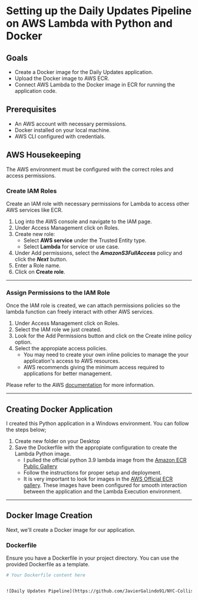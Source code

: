 # Setting up the Daily Updates Pipeline on AWS Lambda with Python and Docker

## Goals
- Create a Docker image for the Daily Updates application.
- Upload the Docker image to AWS ECR.
- Connect AWS Lambda to the Docker image in ECR for running the application code.

## Prerequisites
- An AWS account with necessary permissions.
- Docker installed on your local machine.
- AWS CLI configured with credentials.

## AWS Housekeeping
The AWS environment must be configured with the correct roles and access permissions.

### Create IAM Roles
Create an IAM role with necessary permissions for Lambda to access other AWS services like ECR.

1. Log into the AWS console and navigate to the IAM page.
2. Under Access Management click on Roles.
3. Create new role:
   - Select **AWS service** under the Trusted Entity type.
   - Select **Lambda** for service or use case.
4. Under Add permissions, select the **_AmazonS3FullAccess_** policy and click the **_Next_** button.
5. Enter a Role name.
6. Click on **Create role**.
_________________________________________________________________

### Assign Permissions to the IAM Role
Once the IAM role is created, we can attach permissions policies so the lambda function can freely interact with other AWS services.
1. Under Access Management click on Roles.
2. Select the IAM role we just created.
3. Look for the Add Permissions button and click on the Create inline policy option.
4. Select the appropiate access policies.
   - You may need to create your own inline policies to manage the your application's access to AWS resources.
   - AWS recommends giving the minimum access required to applications for better management.

Please refer to the AWS [documentation](https://docs.aws.amazon.com/IAM/latest/UserGuide/access_policies_manage-attach-detach.html) for more information.
_________________________________________________________________

## Creating Docker Application
I created this Python application in a Windows environment. You can follow the steps below;

1. Create new folder on your Desktop
2. Save the Dockerfile with the appropiate configuration to create the Lambda Python image.
   - I pulled the official python 3.9 lambda image from the [Amazon ECR Public Gallery](https://gallery.ecr.aws/lambda/python)
   - Follow the instructions for proper setup and deployment.
   - It is very important to look for images in the [AWS Official ECR gallery](https://gallery.ecr.aws/). These images have been configured for smooth interaction between the application and the Lambda Execution environment.
_________________________________________________________________
## Docker Image Creation

Next, we'll create a Docker image for our application.

### Dockerfile

Ensure you have a Dockerfile in your project directory. You can use the provided Dockerfile as a template.

```Dockerfile
# Your Dockerfile content here


![Daily Updates Pipeline](https://github.com/JavierGalindo91/NYC-Collisions/assets/17058746/3722cbd6-79ac-4a31-b3d0-30320d89ecfb)
